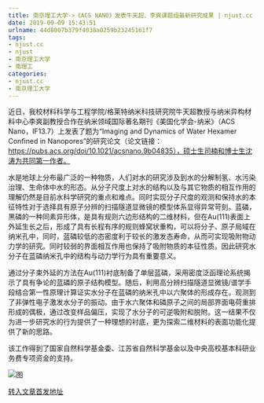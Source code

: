 ```yaml
---
title: 南京理工大学->《ACS NANO》发表牛天超、李爽课题组最新研究成果 | njust.cc
date: 2019-09-09 15:43:51
urlname: 44d8007b379f4038a0259b23245161f7
tags: 
- njust.cc
- njust
- 南京理工大学
- 南理工
categories:
- njust.cc
- 南京理工大学
---
```



近日，我校材料科学与工程学院/格莱特纳米科技研究院牛天超教授与纳米异构材料中心李爽副教授合作在纳米领域国际著名期刊《美国化学会-纳米》（ACS Nano，IF13.7）上发表了题为“Imaging and Dynamics of Water Hexamer Confined in Nanopores”的研究论文（论文链接：https://pubs.acs.org/doi/10.1021/acsnano.9b04835），硕士生司楠和博士生沈涛为共同第一作者。

水是地球上分布最广泛的一种物质，人们对水的研究涉及到水的分解制氢、水污染治理、生命体中水的形态。从分子尺度上对水的结构以及与其它物质的相互作用的理解仍然是目前水科学研究的重点和难点。同时实现分子尺度的观测和保持水的本征特性对于选择具有原子分辨的扫描隧道显微镜的模型体系显得异常苛刻。蓝磷，黑磷的一种同素异形体，是具有规则六边形结构的二维材料，但在Au(111)表面上外延生长之后，形成了具有长程有序的规则蜂窝状重构，可以将分子、原子局域在纳米孔中，同时，蓝磷较低的态密度利于较长的激发态寿命，从而可实现吸附物动力学的研究。同时较弱的界面相互作用也保持了吸附物质的本征性质。因此研究水分子在蓝磷纳米孔中的结构与动力学行为具有重要意义。

通过分子束外延的方法在Au(111)衬底制备了单层蓝磷，采用密度泛函理论系统揭示了具有争论的蓝磷的原子结构模型。随后，利用高分辨扫描隧道显微镜/谱学手段结合第一性原理计算证实水分子在蓝磷的纳米孔中以六聚体的形成存在。观测到了非弹性电子激发水分子的振动。由于水六聚体和磷原子之间的局部界面电荷重排形成的偶极，通过改变样品偏压，实现了水分子的可逆吸附和脱附。这一结果不仅为进一步研究水的行为提供了一种理想的衬底，更为探索二维材料的表面功能化提供了新的思路。

该工作得到了国家自然科学基金委、江苏省自然科学基金以及中央高校基本科研业务费专项资金的支持。



![图](http://zs.njust.edu.cn/_upload/article/images/ff/cf/8a441a3a4f1c8461546ecc6c60f0/32c4d6e9-7577-4498-9656-55def97de7d3.png)

[转入文章首发地址](http://zs.njust.edu.cn/2a/7c/c4621a207484/page.htm)